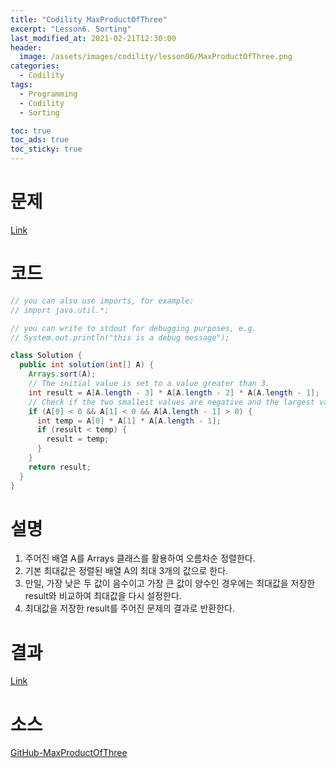 ```yaml
---
title: "Codility MaxProductOfThree"
excerpt: "Lesson6. Sorting"
last_modified_at: 2021-02-21T12:30:00
header:
  image: /assets/images/codility/lesson06/MaxProductOfThree.png
categories:
  - Codility
tags:
  - Programming
  - Codility
  - Sorting

toc: true
toc_ads: true
toc_sticky: true
---
```

# 문제
[Link](https://app.codility.com/programmers/lessons/6-sorting/max_product_of_three/)

# 코드
```java
// you can also use imports, for example:
// import java.util.*;

// you can write to stdout for debugging purposes, e.g.
// System.out.println("this is a debug message");

class Solution {
  public int solution(int[] A) {
    Arrays.sort(A);
    // The initial value is set to a value greater than 3.
    int result = A[A.length - 3] * A[A.length - 2] * A[A.length - 1];
    // Check if the two smallest values are negative and the largest value is positive.
    if (A[0] < 0 && A[1] < 0 && A[A.length - 1] > 0) {
      int temp = A[0] * A[1] * A[A.length - 1];
      if (result < temp) {
        result = temp;
      }
    }
    return result;
  }
}
```

# 설명
1. 주어진 배열 A를 Arrays 클래스를 활용하여 오름차순 정렬한다.
2. 기본 최대값은 정렬된 배열 A의 최대 3개의 값으로 한다.
3. 만일, 가장 낮은 두 값이 음수이고 가장 큰 값이 양수인 경우에는 최대값을 저장한 result와 비교하여 최대값을 다시 설정한다.
4. 최대값을 저장한 result를 주어진 문제의 결과로 반환한다.

# 결과
[Link](https://app.codility.com/demo/results/training6ZYATQ-GE7/)

# 소스
[GitHub-MaxProductOfThree](https://github.com/GracefulSoul/Sample/blob/master/src/main/java/gracefulsoul/codility/lesson06/MaxProductOfThree.java)